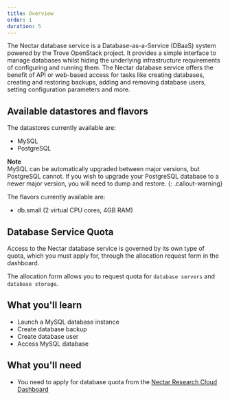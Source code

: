 ```yaml
---
title: Overview
order: 1
duration: 5
---
```


 The Nectar database service is a Database-as-a-Service (DBaaS) system powered by the Trove OpenStack project. It provides a simple interface to manage databases whilst hiding the underlying infrastructure requirements of configuring and running them. The Nectar database service offers the benefit of API or web-based access for tasks like creating databases, creating and restoring backups, adding and removing database users, setting configuration parameters and more.


## Available datastores and flavors

The datastores currently available are:
- MySQL
- PostgreSQL


**Note**  
MySQL can be automatically upgraded between major versions, but PostgreSQL cannot. If you wish to upgrade your PostgreSQL database to a newer major version, you will need to dump and restore.
{: .callout-warning}

The flavors currently available are:
- db.small (2 virtual CPU cores, 4GB RAM)


## Database Service Quota

Access to the Nectar database service is governed by its own type of quota, which you must apply for, through the allocation request form in the dashboard.

The allocation form allows you to request quota for `database servers` and `database storage`.

## What you'll learn

- Launch a MySQL database instance
- Create database backup
- Create database user
- Access MySQL database

## What you'll need

-  You need to apply for database quota from the [Nectar Research Cloud Dashboard](https://dashboard.rc.nectar.org.au/)
